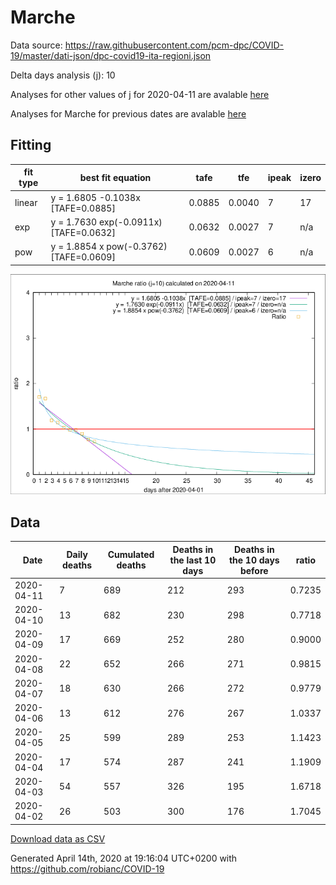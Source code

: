 # Marche

Data source: https://raw.githubusercontent.com/pcm-dpc/COVID-19/master/dati-json/dpc-covid19-ita-regioni.json

Delta days analysis (j): 10

Analyses for other values of j for 2020-04-11 are avalable [here](../2020-04-11/README.md)

Analyses for Marche for previous dates are avalable [here](../README.md)

## Fitting 
|fit type|best fit equation|tafe|tfe|ipeak|izero|
|-------|-----|--------|------|---|---|
|linear|y = 1.6805 -0.1038x  [TAFE=0.0885]|0.0885|0.0040|7|17|
|exp|y = 1.7630 exp(-0.0911x)  [TAFE=0.0632]|0.0632|0.0027|7|n/a|
|pow|y = 1.8854 x pow(-0.3762)  [TAFE=0.0609]|0.0609|0.0027|6|n/a|

![Plot](COVID-19_marche_j10_2020-04-11.png)

## Data
|Date|Daily deaths|Cumulated deaths|Deaths in the last 10 days|Deaths in the 10 days before|ratio|
|----|----------|-----------|-------|--------------------|-----|
|2020-04-11|7|689|212|293|0.7235|
|2020-04-10|13|682|230|298|0.7718|
|2020-04-09|17|669|252|280|0.9000|
|2020-04-08|22|652|266|271|0.9815|
|2020-04-07|18|630|266|272|0.9779|
|2020-04-06|13|612|276|267|1.0337|
|2020-04-05|25|599|289|253|1.1423|
|2020-04-04|17|574|287|241|1.1909|
|2020-04-03|54|557|326|195|1.6718|
|2020-04-02|26|503|300|176|1.7045|

[Download data as CSV](COVID-19_marche_j10_2020-04-11.csv)

Generated April 14th, 2020 at 19:16:04 UTC+0200 with https://github.com/robianc/COVID-19
